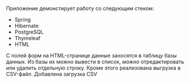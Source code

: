 Приложение демонстирует работу со следующим стеком:
 - Spring
 - Hibernate
 - PostgreSQL
 - Thymeleaf
 - HTML

С полей форм на HTML-странице данные заносятся в таблицу базы данных. Из базы их можно вывести в список, можно отредактировать или удалить отдельную строку.
Кроме этого реализована выгрузка в CSV-файл.
Добавлена загрузка CSV
